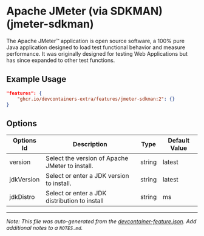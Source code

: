 
# Apache JMeter (via SDKMAN) (jmeter-sdkman)

The Apache JMeter™ application is open source software, a 100% pure Java
application designed to load test functional behavior and measure performance.
It was originally designed for testing Web Applications but has since expanded
to other test functions.

## Example Usage

```json
"features": {
    "ghcr.io/devcontainers-extra/features/jmeter-sdkman:2": {}
}
```

## Options

| Options Id | Description | Type | Default Value |
|-----|-----|-----|-----|
| version | Select the version of Apache JMeter to install. | string | latest |
| jdkVersion | Select or enter a JDK version to install. | string | latest |
| jdkDistro | Select or enter a JDK distribution to install | string | ms |



---

_Note: This file was auto-generated from the [devcontainer-feature.json](devcontainer-feature.json).  Add additional notes to a `NOTES.md`._
